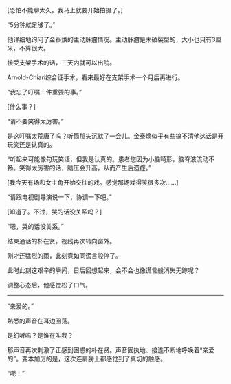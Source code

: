 [恐怕不能聊太久。我马上就要开始拍摄了。]

“5分钟就足够了。”

他详细地询问了金泰焕的主动脉瘤情况。主动脉瘤是未破裂型的，大小也只有3厘米，不算很大。

接受支架手术的话，三天内就可以出院。

Arnold-Chiari综合征手术，看来最好在支架手术一个月后再进行。

“我忘了叮嘱一件重要的事。”

[什么事？]

“请不要笑得太厉害。”

是这叮嘱太荒唐了吗？听筒那头沉默了一会儿。金泰焕似乎有些搞不清他这话是开玩笑还是认真的。

“听起来可能像句玩笑话，但我是认真的。患者您因为小脑畸形，脑脊液流动不畅。笑得太厉害的话，脑压会升高，从而产生后遗症。”

[我今天有场和女主角开始交往的戏。感觉那场戏得笑很多次……]

“请跟电视剧导演说一下，协调一下吧。”

[知道了。不过，哭的话没关系吗？]

“嗯，哭的话没关系。”

结束通话的朴在贤，视线再次转向窗外。

刚才还猛烈的雨，此刻竟如同谎言般停了。

此时此刻这艰辛的瞬间，日后回想起来，会不会也像谎言般消失无踪呢？

调整心态后，他感觉松了口气。

* * *

“亲爱的。”

熟悉的声音在耳边回荡。

是幻听吗？是谁在叫我？

那声音再次刺激了正感到困惑的朴在贤。声音固执地、接连不断地呼唤着“亲爱的”。变本加厉的是，这次连肩膀上都感觉到了真切的触感。

“呃！”